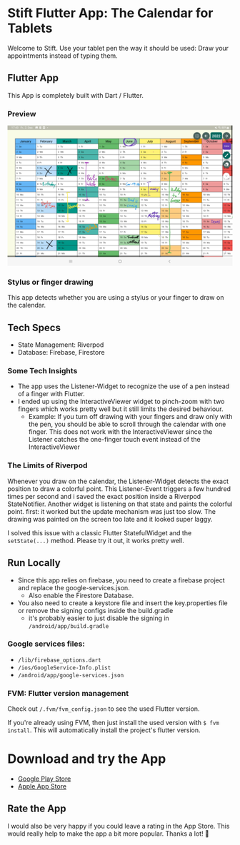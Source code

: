 # Stift Flutter App: The Calendar for Tablets  

Welcome to Stift. Use your tablet pen the way it should be used: Draw your appointments instead of typing them.

## Flutter App

This App is completely built with Dart / Flutter.

### Preview

<img src="github_res/tablet_screenshot.jpg" alt="tablet screenshot"/>

### Stylus or finger drawing

This app detects whether you are using a stylus or your finger to draw on the calendar.

## Tech Specs
* State Management: Riverpod
* Database: Firebase, Firestore

### Some Tech Insights

* The app uses the Listener-Widget to recognize the use of a pen instead of a finger with Flutter. 
* I ended up using the InteractiveViewer widget to pinch-zoom with two fingers which works pretty well but it still limits the desired behaviour. 
  * Example: If you turn off drawing with your fingers and draw only with the pen, you should be able to scroll through the calendar with one finger. This does not work with the InteractiveViewer since the Listener catches the one-finger touch event instead of the InteractiveViewer

### The Limits of Riverpod
Whenever you draw on the calendar, the Listener-Widget detects the exact position to draw a colorful point. This Listener-Event triggers a few hundred times per second and i saved the exact position inside a Riverpod StateNotifier. Another widget is listening on that state and paints the colorful point. first: it worked but the update mechanism was just too slow. The drawing was painted on the screen too late and it looked super laggy.

I solved this issue with a classic Flutter StatefulWidget and the `setState(...)` method. Please try it out, it works pretty well.

## Run Locally

* Since this app relies on firebase, you need to create a firebase project and replace the google-services.json.
  * Also enable the Firestore Database.
* You also need to create a keystore file and insert the key.properties file or remove the signing configs inside the build.gradle
  * it's probably easier to just disable the signing in `/android/app/build.gradle`

### Google services files:

* `/lib/firebase_options.dart`
* `/ios/GoogleService-Info.plist`
* `/android/app/google-services.json`


### FVM: Flutter version management
Check out `/.fvm/fvm_config.json` to see the used Flutter version.

If you're already using FVM, then just install the used version with `$ fvm install`. This will automatically install the project's flutter version.

# Download and try the App

* [Google Play Store](https://play.google.com/store/apps/details?id=app.tnx.tabletcalendar)
* [Apple App Store](https://apps.apple.com/us/app/stift-calendar-for-tablet-pen/id1661094074)

## Rate the App

I would also be very happy if you could leave a rating in the App Store. This would really help to make the app a bit more popular. Thanks a lot! 🤝